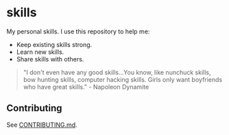 # skills

My personal skills. I use this repository to help me:

- Keep existing skills strong.
- Learn new skills.
- Share skills with others.

> "I don't even have any good skills...You know, like nunchuck skills, bow
> hunting skills, computer hacking skills. Girls only want boyfriends who have
> great skills." - Napoleon Dynamite




## Contributing

See [CONTRIBUTING.md](./CONTRIBUTING.md).
